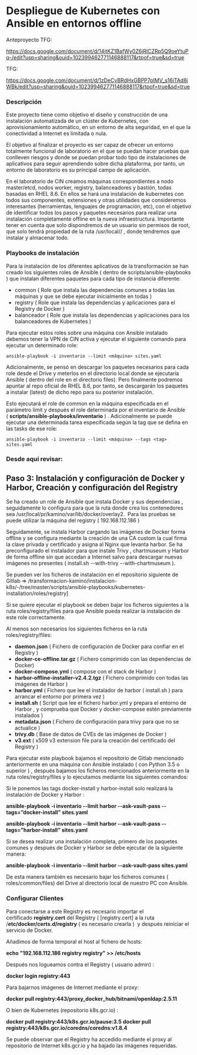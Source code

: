 # Despliegue de Kubernetes con Ansible en entornos offline

Anteproyecto TFG:

https://docs.google.com/document/d/14jtKZ1BafWy0Z6jRlCZRp5Q9oeYtuPq-/edit?usp=sharing&ouid=102399462771146888117&rtpof=true&sd=true

TFG:

https://docs.google.com/document/d/1zDeCvBRdHxGBPP7pIMV_s16iTAd8iWBk/edit?usp=sharing&ouid=102399462771146888117&rtpof=true&sd=true

### Descripción

Este proyecto tiene como objetivo el diseño y construcción de una instalación automatizada de un clúster de Kubernetes, con aprovisionamiento automático, en un entorno de alta seguridad, en el que la conectividad a Internet es limitada o nula.

El objetivo al finalizar el proyecto es ser capaz de ofrecer un entorno totalmente funcional de laboratorio en el que se puedan hacer pruebas que conlleven riesgos y donde se puedan probar todo tipo de instalaciones de aplicativos para seguir aprendiendo sobre dicha plataforma, por tanto, un entorno de laboratorio es su principal campo de aplicación.

En el laboratorio de CIN creamos máquinas correspondientes a nodo master/etcd, nodos worker, registry, balanceadores y bastión, todas basadas en RHEL 8.6. En ellos se hará una instalación de kubernetes con todos sus componentes, extensiones y otras utilidades que consideremos interesantes (herramientas, lenguajes de programación, etc), con el objetivo de identificar todos los pasos y paquetes necesarios para realizar una instalación completamente offline en la nueva infraestructura. Importante tener en cuenta que solo dispondremos de un usuario sin permisos de root, que solo tendrá propiedad de la ruta /usr/local/<entorno>/<usuario> , donde tendremos que instalar y almacenar todo.



### Playbooks de instalación

Para la instalación de los diferentes aplicativos de la transformación se han creado los siguientes roles de Ansible ( dentro de scripts/ansible-playbooks ) que instalan diferentes paquetes para cada tipo de instancia diferente:

- common ( Role que instala las dependencias comunes a todas las máquinas y que se debe ejecutar inicialmente en todas )
- registry ( Role que instala las dependencias y aplicaciones para el Registry de Docker )
- balanceador ( Role que instala las dependencias y aplicaciones para los balanceadores de Kubernetes )

Para ejecutar estos roles sobre una máquina con Ansible instalado debemos tener la VPN de CIN activa y ejecutar el siguiente comando para ejecutar un determinado role:

`ansible-playbook -i inventario --limit <máquina> sites.yaml`

Adicionalmente, se pensó en descargar los paquetes necesarios para cada role desde el Drive y meterlos en el directorio local donde se ejecutaría Ansible ( dentro del role en el directorio files).
Pero finalmente podremos apuntar al repo oficial de RHEL 8.6, por tanto, se descargarán los paquetes a instalar (latest) de dicho repo para su posterior instalación.

Esto ejecutará el role de common en la máquina especificada en el parámetro limit y después el role determinada por el inventario de Ansible ( **scripts/ansible-playbooks/inventario** ) . Adicionalmente se puede ejecutar una determinada tarea especificada según la tag que se defina en las tasks de ese role:

`ansible-playbook -i inventario --limit <máquina> --tags <tag> sites.yaml`

### Desde aquí revisar:
  
  
## **Paso 3: Instalación y configuración de Docker y Harbor, Creación y configuración del Registry**

Se ha creado un role de Ansible que instala Docker y sus dependencias , seguidamente lo configura para que la ruta donde crea los contenedores sea /usr/local/pr/kamino/var/lib/docker/overlay2.  Para las pruebas se puede utilizar la máquina del registry ( 192.168.112.186 ) 

Seguidamente, se instala Harbor cargando las imágenes de Docker forma offline y se configura mediante la creación de una CA custom la cual firma la clave privada y certificado y asigna al Nginx que levanta harbor. Se ha preconfigurado el instalador para que instale Trivy , chartmuseum y Harbor de forma offline sin que accedan a Internet salvo para descargar nuevas imágenes no presentes ( install.sh --with-trivy --with-chartmuseum ).

Se pueden ver los ficheros de instalación en el repositorio siguiente de Gitlab => /transformacion-kamino/instalacion-k8s/-/tree/master/scripts/ansible-playbooks/kubernetes-installation/roles/registry]


Si se quiere ejecutar el playbook se deben bajar los ficheros siguientes a la ruta roles/registry/files para que Ansible pueda realizar la instalación de este role correctamente.

Al menos son necesarios los siguientes ficheros en la ruta roles/registry/files:

- **daemon.json** ( Fichero de configuración de Docker para confiar en el Registry )
- **docker-ce-offline.tar.gz** ( Fichero comprimido con las dependencias de Docker)
- **docker-compose.yml** ( compose con el stack de Harbor )
- **harbor-offline-installer-v2.4.2.tgz** ( Fichero comprimido con todas las imágenes de Harbor )
- **harbor.yml** ( Fichero que lee el instalador de harbor ( install.sh ) para arrancar el entorno por primera vez )
- **install.sh** ( Script que lee el fichero harbor.yml y prepara el entorno de Harbor , y comprueba que Docker y docker-compose estén previamente instalados )
- **metadata.json** ( Fichero de configuración para trivy para que no se actualice )
- **trivy.db** ( Base de datos de CVEs de las imágenes de Docker )
- **v3.ext** ( x509 v3 extension file para la creación del certificado del Registry )



Para ejecutar este playbook bajamos el repositorio de Gitlab mencionado anteriormente en una máquina con Ansible instalado ( con Python 3.5 o superior ) , después bajamos los ficheros mencionados anteriormente en la ruta roles/registry/files y lo ejecutamos mediante los siguientes comandos:

Si le ponemos las tags docker-install y harbor-install solo realizará la instalación de Docker y Harbor :

**ansible-playbook -i inventario --limit harbor --ask-vault-pass --tags=”docker-install” sites.yaml**

**ansible-playbook -i inventario --limit harbor --ask-vault-pass --tags=”harbor-install” sites.yaml**

Si se desea realizar una instalación completa, primero de los paquetes comunes y después de Docker y Harbor se debe ejecutar de la siguiente manera:

**ansible-playbook -i inventario --limit harbor --ask-vault-pass sites.yaml**

De esta manera también es necesario bajar los ficheros comunes ( roles/common/files) del Drive al directorio local de nuestro PC con Ansible.



### **Configurar Clientes**

Para conectarse a este Registry es necesario importar el certificado **registry.cert** del Registry ( [registry.cert] a la ruta /**etc/docker/certs.d/registry** ( es necesario crearla )  y después reiniciar el servicio de Docker.

Añadimos de forma temporal el host al fichero de hosts:

**echo "192.168.112.186 registry registry" >> /etc/hosts**

Después nos logueamos contra el Registry ( usuario admin) :

**docker login registry:443**

Para bajarnos imágenes de Internet mediante el proxy:

**docker pull registry:443/proxy_docker_hub/bitnami/openldap:2.5.11**

O bien de Kubernetes (repositorio k8s.gcr.io) :

**docker pull registry:443/k8s.gcr.io/pause:3.5**
**docker pull registry:443/k8s.gcr.io/coredns/coredns:v1.8.4**

Se puede observar que el Registry ha accedido mediante el proxy al repositorio de Internet k8s.gcr.io y ha bajado las imágenes requeridas.






